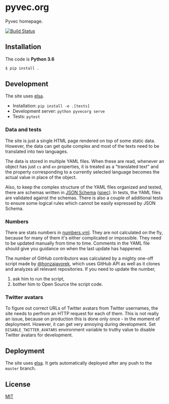 # pyvec.org

Pyvec homepage.

[![Build Status](https://travis-ci.org/pyvec/pyvec.org.svg?branch=master)](https://travis-ci.org/pyvec/pyvec.org)

## Installation

The code is **Python 3.6**

```sh
$ pip install .
```

## Development

The site uses [elsa](https://github.com/pyvec/elsa).

- Installation: `pip install -e .[tests]`
- Development server: `python pyvecorg serve`
- Tests: `pytest`

### Data and tests

The site is just a single HTML page rendered on top of some static data.
However, the data can get quite complex and most of the texts need to be
translated into two languages.

The data is stored in multiple YAML files. When these are read, whenever
an object has just `cs` and `en` properties, it is treated as a "translated text"
and the property corresponding to a currently selected language becomes
the actual value in place of the object.

Also, to keep the complex structure of the YAML files organized and tested,
there are schemas written in [JSON Schema](https://spacetelescope.github.io/understanding-json-schema/)
([spec](http://json-schema.org/)). In tests, the YAML files are validated
against the schemas. There is also a couple of additional tests to ensure some
logical rules which cannot be easily expressed by JSON Schema.

### Numbers

There are stats numbers in [numbers.yml](pyvecorg/data/numbers.yml). They are
not calculated on the fly, because for many of them it's either complicated
or impossible. They need to be updated manually from time to time. Comments
in the YAML file should give you guidance on when the last update has happened.

The number of GitHub contributors was calculated by a mighty one-off script
made by [@honzajavorek](https://github.com/honzajavorek), which uses GitHub API
as well as it clones and analyzes all relevant repositories. If you need to update
the number,

1. ask him to run the script,
2. bother him to Open Source the script code.

### Twitter avatars

To figure out correct URLs of Twitter avatars from Twitter usernames, the site
needs to perfrom an HTTP request for each of them. This is not really an issue,
because on production this is done only once - in the moment of deployment.
However, it can get very annoying during development. Set `DISABLE_TWITTER_AVATARS`
environment variable to truthy value to disable Twitter avatars for development.

## Deployment

The site uses [elsa](https://github.com/pyvec/elsa). It gets automatically deployed
after any push to the `master` branch.

## License

[MIT](LICENSE)

